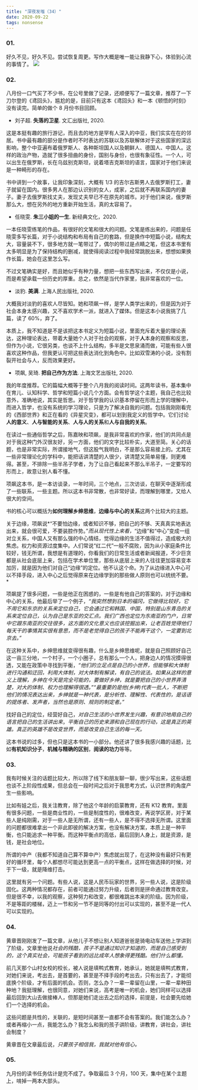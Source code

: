 ```yaml
---
title: "深夜发嗤（34）"
date: 2020-09-22
tags: nonsense
---
```


### 01.

好久不见，好久不见。尝试恢复周更。写作大概是唯一能让我静下心，体验到心流的事情了。
![](https://static.elizen.me/img/2020-09-22-064952.jpg)

### 02.

八月份一口气买了不少书，在公号里做了记录，还顺便写了一篇文章，推荐了一下刀尔登的《鸢回头》，尴尬的是，目前只有这本《鸢回头》和一本《顿悟的时刻》没有读完。简单的做个 8 月份书目回顾。

- 刘子超. **失落的卫星**. 文汇出版社, 2020.

这是本挺有趣的旅行游记，而且去的地方是罕有人深入的中亚，我们实实在在的邻居。书中最有趣的部分是作者时不时表达的苏联以及苏联解体对于这些国家的深远影响，整个中亚遍布着俄罗斯人、各种斯坦国人以及朝鲜人、德国人、中国人。这样的政治产物，造就了很多扭曲的身份，国别与身份，也很有象征性。一个人，可以出生在俄罗斯，长在乌兹别克斯坦，说着塔吉克斯坦的语言，国家对于他们来说是一种畸形的存在。

书中讲到一个故事，让我印象深刻，大概有 1/3 的吉尔吉斯男人去俄罗斯打工，妻子就留在国内。很多男人在那边认识别的女人，成家，之后就不再联系国内的妻子。妻子去俄罗斯找丈夫，发现丈夫早已不在原先的城市。对于他们来说，俄罗斯那么大，想在另外的地方重新开始生活，真的太容易了。

- 任晓雯. **朱三小姐的一生**. 新经典文化，2020.

一本任晓雯练笔的作品，有很好的文笔和很大的问题。文笔是练出来的，问题是任晓雯多写长篇，对于小说结构和布局有自己的套路，但是换作中短篇小说，结构太大，容量装不下，很多地方就一笔带过了，偶尔的带过是点睛之笔，但这本书里有太多明显是为了保持结构的删减，就使得阅读过程中我经常跳脱出来，想想如果换作长篇，她会在这里怎么写。

不过文笔确实是好，而且她似乎有种力量，想把一些东西写出来，不仅仅是小说，而是希望承载一份历史的厚重。总之，依然是当代作家里，我非常喜欢的一位。

- 淡豹. **美满**. 上海人民出版社, 2020.

大概我对淡豹的喜欢人尽皆知。她和项飙一样，是学人类学出来的，但是因为对于社会本身太感兴趣，又不喜欢学术一派，就进入了媒体。但是这本小说我挑了几篇，读了 60%，弃了。

本质上，我不知道是不是该把这本书定义为短篇小说，里面充斥着大量的理论表达，这种理论表达，带着大量她个人对于社会的观察，对于**人**本身的观察和反思，但作为小说，它很另类，也谈不上什么结构，多半是文思泉涌而做，可能有些人很喜欢这种作品，但我更认可把这些表达消化到角色中。比如双雪涛的小说，没有割裂开社会与人，反而效果更好。

- 项飙, 吴琦. **把自己作为方法**. 上海文艺出版社, 2020.

我的年度推荐。它的篇幅大概等于整个八月我的阅读时间。这两年读书，基本集中在育儿、认知科学、哲学和短篇小说几个方面。会有哲学这个主题，我自己也比较意外，准确地说，其实是哲思。对于哲学我的认识基本停留在形而上学的理解中，而进入哲学，也没有系统的学习理论，只是为了解决自我的问题。包括我刚刚看完的《西部世界》和正在看的《异星灾变》，都可以划到我定义的哲学中。它们讨论**人的意义**、**人与智能的关系**、**人与人的关系**和**人与自我的关系**。

在读过一些通俗哲学之后，陈嘉映和项飙，是我非常喜欢的作家，他们的共同点是对于我这种门外汉很友好，另一方面，他们的文字比较朴实，大道至简。关心的话题，也是非常实际，所谓接地气，但这股气我明白，不是那么容易接上的。尤其在一些非常理论化的学科中，能把话讲清楚的人很少，讲清楚又简单易懂，则更难得。甚至，不排除一些半吊子学者，为了让自己看起来不那么半吊子，一定要写的形而上，故意让别人看不懂。

项飙这本书，是一本访谈录，一年时间，三个地点，三次访谈，在聊天中逐渐形成了一些联系，一些主题。所以这本书非常散，也非常好读，而理解到哪里，又给人很大的空间。

书的核心可以概括为**如何理解乡绅思维**，**边缘与中心的关系**这两个比较大的主题。

关于边缘，项飙说*“不要怕边缘，或者知识不够，把自己的不够、天真真实地表达出来，就会很可爱，不要装腔作势。”*而从现代性上来看，*“边缘”和“中心”变成一组对立关系，中国人又有那么强的中心情结，觉得边缘的生活不值得过，造成极大的焦虑。权力和资源过度集中。人们常说“红二代”一般不腐败，因为从小家庭条件比较好，钱无所谓，我想是有道理的，你看我们的日常生活或者新闻报道，不少巨贪都是从社会底层上来，包括在学术单位里，那些从底层上来的人往往更加容易变本加厉，就是因为他们对自己“边缘”的定位。他不认这个命。为了从边缘进入中心可以不择手段，进入中心之后觉得原来在边缘学到的那些做人原则也可以统统不要。*

项飙提了很多问题，一些是他正在困惑的，一些是有他自己的答案的，对于边缘和中心的关系，他最后举了一个例子，*“我突然想到日本的福冈，它做得比较好，它不用它和东京的关系来定位自己，它会通过它和韩国、中国，特别是山东青岛的关系来定位自己，认为自己是东亚的交汇点。我们广西也定位为东南亚的门户，日常中它跟东南亚的交往很多，这方面的文化意义也应该挖掘出来，让老百姓觉得他们每天干的事情其实很有意思，而不是老觉得自己的孩子不能再干这个，一定要到北京去。”*

在这种关系中，乡绅思维就变得很有趣，什么是乡绅思维呢，就是自己照顾好自己这一亩三分地，一个村子，一个小圈子，总有那么一个人，把身边人的情况摸得很透，又能在政策中寻找到平衡，_“他们的立足点是自己的小世界，但能够和大体制进行沟通和迂回，利用大体制，对大体制有解读，有自己的说法。如果从这样的意义上理解，乡绅在今天是完全可能的，要做好乡绅，就是要把自己的小世界弄清楚，对大的体制、权力也理解得很透。”“最重要的是他(乡绅)代表一批人，不断把他们的情况表达出来，乡绅就是一种代表，是分析性、理解性、代表性的，是话语的提炼者、发声者，当然也是原则、规则的制定者。”_

找好自己的定位，经营好自己，*对自己生活的小世界发生兴趣，有意识地用自己的语言把自己的生活讲出来*，*平衡自己的历史来源和自己现在的行动，这是真正的英雄。真正的英雄不是改变世界，而是改变自己生活的每一天。*

这本书说的过多，但也只是这本书的一小部分。他还讲了很多我感兴趣的话题，比如**有机知识分子**，**机械与精确的区别**，**阅读的功力**等等。

### 03.

我有时候关注的话题比较大，所以除了线下和朋友聊一聊，很少写出来，这些话题也谈不上阶段性成果，但总会在一段时间之后对于我思考方式，认识世界的角度产生一些影响。

比如有娃之后，我关注教育，除了他这个年龄的启蒙教育，还有 K12 教育。里面有很多问题，一些是商业性的，一些是制度性的，很难改变，再说学区房，对于某些人是纯刚需，对于一些人是无所谓，还有一些人，是不得不选择无所谓。这里面的问题都很难拿出一个非此即彼的解决方案，也没有解决方案，本质上是一种平衡，也只能追求一种平衡。而这种平衡点的高低，最后回到人身上，就是资源，是钱，是社会地位。

所谓的中产（我都不知道自己算不算中产）焦虑就出现了，在这种没有最好只有更好的循环里，每个人都想尽可能达到更高一点的平衡点，这样在做选择的时候，对于下一级，就是降维打击。

这里就有另一个问题。有些人说，这是人民币玩家的世界，另一些人说，这是阶级固化。这两种情况都存在，前者可能通过努力升级，后者则是拼命通过教育改变。但是很不幸，以我的观察，这种努力和改变，都很难跳出本来的阶级。因为阶级，不是等距的楼梯，迈上一节和另一节不是同等的付出可以实现的，甚至不是一代人可以实现的。

### 04.

黄章晋刚刚发了一篇文章，从他儿子不想让别人知道爸爸是骑电动车送他上学讲到了阶级，文章里他说*社会的残酷，孩子不是通过知识才知道的，而是自己感受到的，这个真实社会，可能孩子看到的远比成年人想象得更残酷。他们什么都懂。*

前几天那个山村女校的校长，被人说是填鸭式教育，她承认，她就是填鸭式教育，对她们来说，考出去，是首要的，甚至是不择手段的考出去，只有出去了，才能彻底换个阶级，才有后面的机会。否则，怎么办？一辈一辈留在山里，一辈一辈种田种地？我挺理解，也很同意，对她们来说，高考是唯一的机会，她们同样可以选择最后回到大山去做接棒人，但那是她们走出去之后的选择，前提是，社会要先给她们一个选择的机会。

这些问题是共性的，关联的，是短时间甚至一直都不会有答案的。我们能怎么办？或者再缩小一点，我能怎么办？我怎么和我的孩子讲阶级，讲教育，讲社会，讲社会制度？

黄章晋在文章最后说，*只要孩子相信我，我就对他有信心。*

### 05.

九月份的读书任务估计是完不成了。争取最后 3 个月，100 天，集中在某个主题上，啃掉一两本大部头。